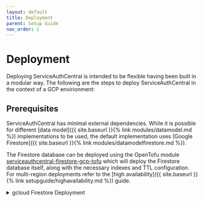 ```yaml
---
layout: default
title: Deployment
parent: Setup Guide
nav_order: 1
---
```


# Deployment

Deploying ServiceAuthCentral is intended to be flexible having been built in a modular way. The following are the steps to deploy ServiceAuthCentral in the context of a GCP envirionment:

## Prerequisites

ServiceAuthCentral has minimal external dependencies.  While it is possible for different [data model]({{ site.baseurl }}{% link modules/datamodel.md %}) implementations to be used, the default implementation uses [Google Firestore]({{ site.baseurl }}{% link modules/datamodelfirestore.md %}).

The Firestore database can be deployed using the OpenTofu module [serviceauthcentral-firestore-gcp-tofu](https://github.com/UnitVectorY-Labs/serviceauthcentral-firestore-gcp-tofu) which will deploy the Firestore database itself, along with the necessary indexes and TTL configuration.  For multi-region deployments refer to the  [high availability]({{ site.baseurl }}{% link setupguide/highavailability.md %}) guide.

<details>
<summary>gcloud Firestore Deployment</summary>

# Create Firestore database (if needed)
gcloud firestore databases create --region="your-region" --type="NATIVE"

# Create Firestore Index for authorizations (audience ASC, subject ASC)
gcloud firestore indexes composite create \
  --collection-group="authorizations" \
  --fields="audience:ASCENDING,subject:ASCENDING"

# Create Firestore Index for authorizations (subject ASC, audience ASC)
gcloud firestore indexes composite create \
  --collection-group="authorizations" \
  --fields="subject:ASCENDING,audience:ASCENDING"

# Set TTL for 'keys' collection
gcloud firestore fields update \
  "databases/sac/collectionGroups/keys/fields/ttl" \
  --ttl-config-state=ENABLED

# Set TTL for 'loginCodes' collection
gcloud firestore fields update \
  "databases/sac/collectionGroups/loginCodes/fields/ttl" \
  --ttl-config-state=ENABLED

# Set TTL for 'loginStates' collection
gcloud firestore fields update \
  "databases/sac/collectionGroups/loginStates/fields/ttl" \
  --ttl-config-state=ENABLED
</details>
